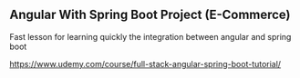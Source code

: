 ## Angular With Spring Boot Project (E-Commerce)

Fast lesson for learning quickly the integration between angular and spring boot

https://www.udemy.com/course/full-stack-angular-spring-boot-tutorial/
